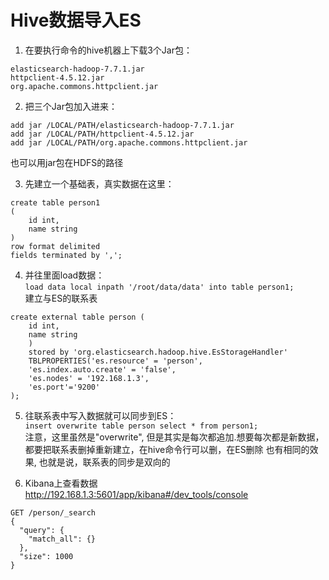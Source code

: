 # Hive数据导入ES

1. 在要执行命令的hive机器上下载3个Jar包：
```
elasticsearch-hadoop-7.7.1.jar
httpclient-4.5.12.jar
org.apache.commons.httpclient.jar
```

2. 把三个Jar包加入进来：
```
add jar /LOCAL/PATH/elasticsearch-hadoop-7.7.1.jar
add jar /LOCAL/PATH/httpclient-4.5.12.jar
add jar /LOCAL/PATH/org.apache.commons.httpclient.jar
```
也可以用jar包在HDFS的路径

3. 先建立一个基础表，真实数据在这里：
```
create table person1
(
    id int,
    name string
)
row format delimited
fields terminated by ',';
```
4. 并往里面load数据：  
`load data local inpath '/root/data/data' into table person1;`  
建立与ES的联系表
```
create external table person (
    id int,
    name string
    )
    stored by 'org.elasticsearch.hadoop.hive.EsStorageHandler'
    TBLPROPERTIES('es.resource' = 'person',
    'es.index.auto.create' = 'false',
    'es.nodes' = '192.168.1.3',
    'es.port'='9200'
);
```

5. 往联系表中写入数据就可以同步到ES：  
`insert overwrite table person select * from person1;`  
注意，这里虽然是"overwrite", 但是其实是每次都追加.想要每次都是新数据，都要把联系表删掉重新建立，在hive命令行可以删，在ES删除
也有相同的效果, 也就是说，联系表的同步是双向的

6. Kibana上查看数据  
http://192.168.1.3:5601/app/kibana#/dev_tools/console
```
GET /person/_search
{
  "query": {
    "match_all": {}
  },
  "size": 1000
}
```